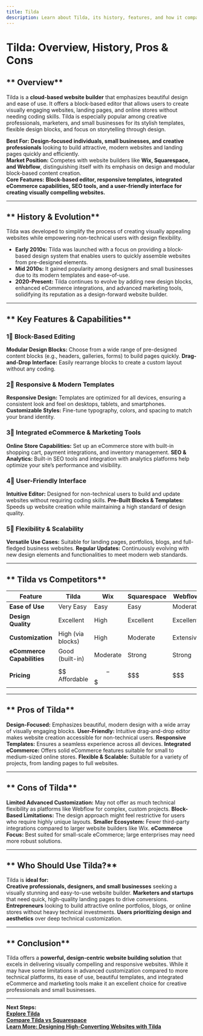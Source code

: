 ```yaml
---
title: Tilda
description: Learn about Tilda, its history, features, and how it compares to other website builders.
---
```


# **Tilda: Overview, History, Pros & Cons**

## ** Overview**  
Tilda is a **cloud-based website builder** that emphasizes beautiful design and ease of use. It offers a block-based editor that allows users to create visually engaging websites, landing pages, and online stores without needing coding skills. Tilda is especially popular among creative professionals, marketers, and small businesses for its stylish templates, flexible design blocks, and focus on storytelling through design.

 **Best For:** **Design-focused individuals, small businesses, and creative professionals** looking to build attractive, modern websites and landing pages quickly and efficiently.  
 **Market Position:** Competes with website builders like **Wix, Squarespace, and Webflow**, distinguishing itself with its emphasis on design and modular block-based content creation.  
 **Core Features:** **Block-based editor, responsive templates, integrated eCommerce capabilities, SEO tools, and a user-friendly interface for creating visually compelling websites.**

---

## ** History & Evolution**  
Tilda was developed to simplify the process of creating visually appealing websites while empowering non-technical users with design flexibility.

- **Early 2010s:** Tilda was launched with a focus on providing a block-based design system that enables users to quickly assemble websites from pre-designed elements.
- **Mid 2010s:** It gained popularity among designers and small businesses due to its modern templates and ease-of-use.
- **2020-Present:** Tilda continues to evolve by adding new design blocks, enhanced eCommerce integrations, and advanced marketing tools, solidifying its reputation as a design-forward website builder.

---

## ** Key Features & Capabilities**

### **1⃣ Block-Based Editing**
 **Modular Design Blocks:** Choose from a wide range of pre-designed content blocks (e.g., headers, galleries, forms) to build pages quickly.
 **Drag-and-Drop Interface:** Easily rearrange blocks to create a custom layout without any coding.

### **2⃣ Responsive & Modern Templates**
 **Responsive Design:** Templates are optimized for all devices, ensuring a consistent look and feel on desktops, tablets, and smartphones.
 **Customizable Styles:** Fine-tune typography, colors, and spacing to match your brand identity.

### **3⃣ Integrated eCommerce & Marketing Tools**
 **Online Store Capabilities:** Set up an eCommerce store with built-in shopping cart, payment integrations, and inventory management.
 **SEO & Analytics:** Built-in SEO tools and integration with analytics platforms help optimize your site’s performance and visibility.

### **4⃣ User-Friendly Interface**
 **Intuitive Editor:** Designed for non-technical users to build and update websites without requiring coding skills.
 **Pre-Built Blocks & Templates:** Speeds up website creation while maintaining a high standard of design quality.

### **5⃣ Flexibility & Scalability**
 **Versatile Use Cases:** Suitable for landing pages, portfolios, blogs, and full-fledged business websites.
 **Regular Updates:** Continuously evolving with new design elements and functionalities to meet modern web standards.

---

## ** Tilda vs Competitors**

| Feature                   | Tilda            | Wix             | Squarespace     | Webflow          |
|---------------------------|------------------|-----------------|-----------------|------------------|
| **Ease of Use**           |  Very Easy     |  Easy         |  Easy         |  Moderate       |
| **Design Quality**        |  Excellent     |  High         |  Excellent    |  Excellent     |
| **Customization**         |  High (via blocks) |  High     |  Moderate     |  Extensive     |
| **eCommerce Capabilities**|  Good (built-in) |  Moderate  |  Strong       |  Strong        |
| **Pricing**               | $$ Affordable    | $$-$$$         | $$$             | $$$              |

---

## ** Pros of Tilda**  
 **Design-Focused:** Emphasizes beautiful, modern design with a wide array of visually engaging blocks.
 **User-Friendly:** Intuitive drag-and-drop editor makes website creation accessible for non-technical users.
 **Responsive Templates:** Ensures a seamless experience across all devices.
 **Integrated eCommerce:** Offers solid eCommerce features suitable for small to medium-sized online stores.
 **Flexible & Scalable:** Suitable for a variety of projects, from landing pages to full websites.

---

## ** Cons of Tilda**  
 **Limited Advanced Customization:** May not offer as much technical flexibility as platforms like Webflow for complex, custom projects.
 **Block-Based Limitations:** The design approach might feel restrictive for users who require highly unique layouts.
 **Smaller Ecosystem:** Fewer third-party integrations compared to larger website builders like Wix.
 **eCommerce Focus:** Best suited for small-scale eCommerce; large enterprises may need more robust solutions.

---

## ** Who Should Use Tilda?**  
Tilda is **ideal for:**  
 **Creative professionals, designers, and small businesses** seeking a visually stunning and easy-to-use website builder.
 **Marketers and startups** that need quick, high-quality landing pages to drive conversions.
 **Entrepreneurs** looking to build attractive online portfolios, blogs, or online stores without heavy technical investments.
 **Users prioritizing design and aesthetics** over deep technical customization.

---

## ** Conclusion**  
Tilda offers a **powerful, design-centric website building solution** that excels in delivering visually compelling and responsive websites. While it may have some limitations in advanced customization compared to more technical platforms, its ease of use, beautiful templates, and integrated eCommerce and marketing tools make it an excellent choice for creative professionals and small businesses.

---

 **Next Steps:**  
 **[Explore Tilda](https://tilda.cc/)**  
 **[Compare Tilda vs Squarespace](#)**  
 **[Learn More: Designing High-Converting Websites with Tilda](#)**
